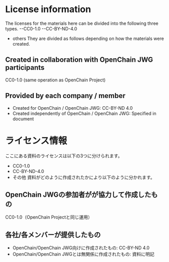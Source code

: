 # License information
The licenses for the materials here can be divided into the following three types.
--CC0-1.0
--CC-BY-ND-4.0
- others
They are divided as follows depending on how the materials were created.

## Created in collaboration with OpenChain JWG participants
CC0-1.0 (same operation as OpenChain Project)

## Provided by each company / member
- Created for OpenChain / OpenChain JWG: CC-BY-ND 4.0
- Created independently of OpenChain / OpenChain JWG: Specified in document

# ライセンス情報
ここにある資料のライセンスは以下の3つに分けられます。
- CC0-1.0
- CC-BY-ND-4.0
- その他
資料がどのように作成されたかにより以下のように分かれます。

## OpenChain JWGの参加者がが協力して作成したもの
CC0-1.0（OpenChain Projectと同じ運用）

## 各社/各メンバーが提供したもの
- OpenChain/OpenChain JWG向けに作成されたもの: CC-BY-ND 4.0
- OpenChain/OpenChain JWGとは無関係に作成されたもの: 資料に明記
